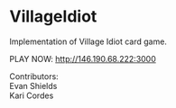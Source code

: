# VillageIdiot

Implementation of Village Idiot card game.

PLAY NOW: http://146.190.68.222:3000

Contributors:<br>
Evan Shields<br>
Kari Cordes
